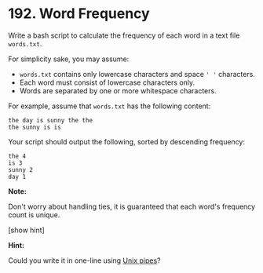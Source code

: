 # 192. Word Frequency

Write a bash script to calculate the frequency of each word in a text file `words.txt`.

For simplicity sake, you may assume:

- `words.txt` contains only lowercase characters and space `' '` characters.
- Each word must consist of lowercase characters only.
- Words are separated by one or more whitespace characters.

For example, assume that `words.txt` has the following content:

	the day is sunny the the
	the sunny is is

Your script should output the following, sorted by descending frequency:

	the 4
	is 3
	sunny 2
	day 1

**Note:**

Don't worry about handling ties, it is guaranteed that each word's frequency count is unique. 

[show hint]

**Hint:**

Could you write it in one-line using [Unix pipes](http://tldp.org/HOWTO/Bash-Prog-Intro-HOWTO-4.html)? 
